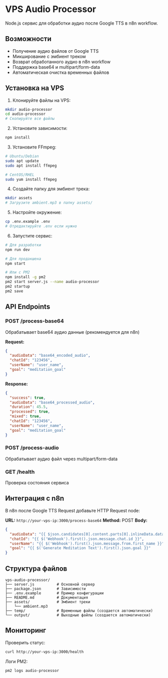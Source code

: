 # VPS Audio Processor

Node.js сервис для обработки аудио после Google TTS в n8n workflow.

## Возможности

- Получение аудио файлов от Google TTS
- Микширование с эмбиент треком
- Возврат обработанного аудио в n8n workflow
- Поддержка base64 и multipart/form-data
- Автоматическая очистка временных файлов

## Установка на VPS

1. Клонируйте файлы на VPS:
```bash
mkdir audio-processor
cd audio-processor
# Скопируйте все файлы
```

2. Установите зависимости:
```bash
npm install
```

3. Установите FFmpeg:
```bash
# Ubuntu/Debian
sudo apt update
sudo apt install ffmpeg

# CentOS/RHEL
sudo yum install ffmpeg
```

4. Создайте папку для эмбиент трека:
```bash
mkdir assets
# Загрузите ambient.mp3 в папку assets/
```

5. Настройте окружение:
```bash
cp .env.example .env
# Отредактируйте .env если нужно
```

6. Запустите сервис:
```bash
# Для разработки
npm run dev

# Для продакшена
npm start

# Или с PM2
npm install -g pm2
pm2 start server.js --name audio-processor
pm2 startup
pm2 save
```

## API Endpoints

### POST /process-base64
Обрабатывает base64 аудио данные (рекомендуется для n8n)

**Request:**
```json
{
  "audioData": "base64_encoded_audio",
  "chatId": "123456",
  "userName": "user_name",
  "goal": "meditation_goal"
}
```

**Response:**
```json
{
  "success": true,
  "audioData": "base64_processed_audio",
  "duration": 45.5,
  "processed": true,
  "mixed": true,
  "chatId": "123456",
  "userName": "user_name",
  "goal": "meditation_goal"
}
```

### POST /process-audio
Обрабатывает аудио файл через multipart/form-data

### GET /health
Проверка состояния сервиса

## Интеграция с n8n

В n8n после Google TTS Request добавьте HTTP Request node:

**URL:** `http://your-vps-ip:3000/process-base64`
**Method:** POST
**Body:**
```json
{
  "audioData": "{{ $json.candidates[0].content.parts[0].inlineData.data }}",
  "chatId": "{{ $('Webhook').first().json.message.chat.id }}",
  "userName": "{{ $('Webhook').first().json.message.from.first_name }}",
  "goal": "{{ $('Generate Meditation Text').first().json.goal }}"
}
```

## Структура файлов

```
vps-audio-processor/
├── server.js          # Основной сервер
├── package.json       # Зависимости
├── .env.example       # Пример конфигурации
├── README.md          # Документация
├── assets/            # Эмбиент треки
│   └── ambient.mp3
├── temp/              # Временные файлы (создается автоматически)
└── output/            # Выходные файлы (создается автоматически)
```

## Мониторинг

Проверить статус:
```bash
curl http://your-vps-ip:3000/health
```

Логи PM2:
```bash
pm2 logs audio-processor
```
